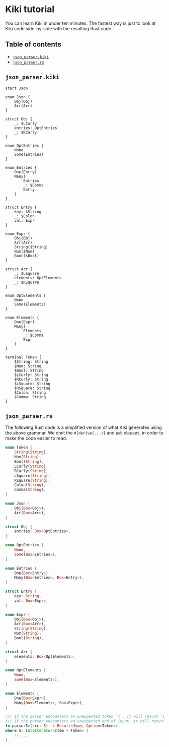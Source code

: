 # Kiki tutorial

You can learn Kiki in under ten minutes.
The fastest way is just to look at Kiki code
side-by-side with the resulting Rust code.

## Table of contents

- [`json_parser.kiki`](#json_parserkiki)
- [`json_parser.rs`](#json_parserrs)

## `json_parser.kiki`

```kiki
start Json

enum Json {
    Obj(Obj)
    Arr(Arr)
}

struct Obj {
    _: $LCurly
    entries: OptEntries
    _: $RCurly
}

enum OptEntries {
    None
    Some(Entries)
}

enum Entries {
    One(Entry)
    Many(
        Entries
        _: $Comma
        Entry
    )
}

struct Entry {
    key: $String
    _: $Colon
    val: Expr
}

enum Expr {
    Obj(Obj)
    Arr(Arr)
    String($String)
    Num($Num)
    Bool($Bool)
}

struct Arr {
    _: $LSquare
    elements: OptElements
    _: $RSquare
}

enum OptElements {
    None
    Some(Elements)
}

enum Elements {
    One(Expr)
    Many(
        Elements
        _: $Comma
        Expr
    )
}

terminal Token {
    $String: String
    $Num: String
    $Bool: String
    $LCurly: String
    $RCurly: String
    $LSquare: String
    $RSquare: String
    $Colon: String
    $Comma: String
}
```

## `json_parser.rs`

The following Rust code is a simplified version
of what Kiki generates using the above grammar.
We omit the `#[derive(...)]` and `pub` clauses,
in order to make the code easier to read.

```rust
enum Token {
    String(String),
    Num(String),
    Bool(String),
    LCurly(String),
    RCurly(String),
    LSquare(String),
    RSquare(String),
    Colon(String),
    Comma(String),
}

enum Json {
    Obj(Box<Obj>),
    Arr(Box<Arr>),
}

struct Obj {
    entries: Box<OptEntries>,
}

enum OptEntries {
    None,
    Some(Box<Entries>),
}

enum Entries {
    One(Box<Entry>),
    Many(Box<Entries>, Box<Entry>),
}

struct Entry {
    key: String,
    val: Box<Expr>,
}

enum Expr {
    Obj(Box<Obj>),
    Arr(Box<Arr>),
    String(String),
    Num(String),
    Bool(String),
}

struct Arr {
    elements: Box<OptElements>,
}

enum OptElements {
    None,
    Some(Box<Elements>),
}

enum Elements {
    One(Box<Expr>),
    Many(Box<Elements>, Box<Expr>),
}

/// If the parser encounters an unexpected token `t`, it will return `Err(Some(t))`.
/// If the parser encounters an unexpected end of input, it will return `Err(None)`.
fn parse<S>(src: S) -> Result<Json, Option<Token>>
where S: IntoIterator<Item = Token> {
    // ...
}
```
